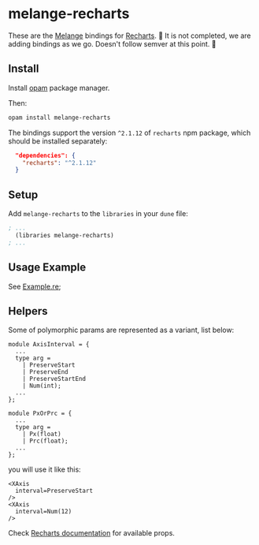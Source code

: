 # melange-recharts

These are the [Melange](https://melange.re/) bindings for [Recharts](http://recharts.org/).
🚧 It is not completed, we are adding bindings as we go. Doesn't follow semver at this point. 🚧

## Install

Install [opam](https://opam.ocaml.org/) package manager.

Then:

```sh
opam install melange-recharts
```

The bindings support the version `^2.1.12` of `recharts` npm package, which should be installed separately:

```json
  "dependencies": {
    "recharts": "^2.1.12"
  }
```

## Setup

Add `melange-recharts` to the `libraries` in your `dune` file:

```lisp
; ...
  (libraries melange-recharts)
; ...
```

## Usage Example

See [Example.re](./example/Example.re);

## Helpers

Some of polymorphic params are represented as a variant, list below:

```reason
module AxisInterval = {
  ...
  type arg =
    | PreserveStart
    | PreserveEnd
    | PreserveStartEnd
    | Num(int);
  ...
};

module PxOrPrc = {
  ...
  type arg =
    | Px(float)
    | Prc(float);
  ...
};
```

you will use it like this:

```reason
<XAxis
  interval=PreserveStart
/>
<XAxis
  interval=Num(12)
/>
```

Check [Recharts documentation](http://recharts.org/en-US/api) for available props.
